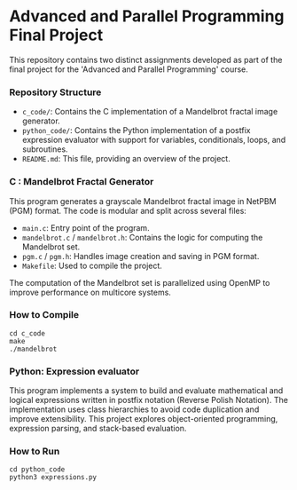 # Advanced and Parallel Programming Final Project

This repository contains two distinct assignments developed as part of the final project for the 'Advanced and Parallel Programming' course.

### Repository Structure

- `c_code/`: Contains the C implementation of a Mandelbrot fractal image generator.
- `python_code/`: Contains the Python implementation of a postfix expression evaluator with support for variables, conditionals, loops, and subroutines.
- `README.md`: This file, providing an overview of the project.



### C : Mandelbrot Fractal Generator

This program generates a grayscale Mandelbrot fractal image in NetPBM (PGM) format. The code is modular and split across several files:

- `main.c`: Entry point of the program.
- `mandelbrot.c` / `mandelbrot.h`: Contains the logic for computing the Mandelbrot set.
- `pgm.c` / `pgm.h`: Handles image creation and saving in PGM format.
- `Makefile`: Used to compile the project.

The computation of the Mandelbrot set is parallelized using OpenMP to improve performance on multicore systems.

### How to Compile 

    cd c_code
    make
    ./mandelbrot

### Python: Expression evaluator

This program implements a system to build and evaluate mathematical and logical expressions written in postfix notation (Reverse Polish Notation). The implementation uses class hierarchies to avoid code duplication and improve extensibility.
This project explores object-oriented programming, expression parsing, and stack-based evaluation.  


### How to Run

    cd python_code
    python3 expressions.py

  


